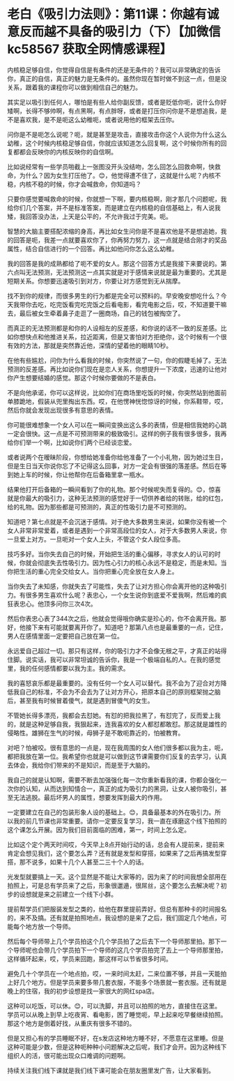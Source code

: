 # 老白《吸引力法则》：第11课：你越有诚意反而越不具备的吸引力（下）【加微信 kc58567 获取全网情感课程】

内核稳足够自信，你觉得自信是有条件的还是无条件的？我可以非常确定的告诉你，真正的自信，真正的魅力是无条件的。虽然你现在暂时做不到这一点，但是没关系，跟着我的课程你可以做到相信自己的魅力。

其实足以吸引到任何人，哪怕是有些人给你副反馈，或者是贬低你呃，说什么你好矮啊，长得不够帅啊，有点黑啊，有点胖呀，或者是打压你问你是不是想追我，是不是喜欢我，是不是呃这么幼稚呃，或者说用他的框架去压你。

问你是不是呃怎么说呢？呃，就是甚至是攻击，直接攻击你这个人说你为什么这么幼稚，这个时候内核稳足够自信，你就应该知道怎么回复啊，这个时候你所有的回复都都会反映你的内核反映你的自信啊。

比如说经常有一些学员啪截上一张图没开头没结吻，怎么回怎么回救命啊，快救命，为什么？因为女生打压他了。😊，他觉得遭不住了，这就是什么呢？内核不稳，内核不稳的时候，你才会喊救命，你知道吗？

只要你感觉要喊救命的时候，你就想一下啊，要内核稳啊，刚才那几个问题呢，我给你们几个答案，并不是标准答案，而是建立在内核稳的自信基础上，有人说我矮，我回答没办法，上天是公平的，不允许我过于完美。呃。

智慧的大脑主要搭配浓缩的身高，再比如女生问你是不是喜欢他是不是想追她，我的回答是呃，我差一点就要喜欢你了，你再努力努力，这一点就是结合刚才的奖品属性，结合自信进行的一个回答。再比如他问你怎么这么幼稚。

我的回答是我的成熟都给了呃不爱的女人。那这个回答方式是我接下来要说的。第六点叫无法预测，无法预测这一点其实就是对于感情来说就是最为重要的。尤其是短期关系。你想要迅速吸引到对方，你要让对方感觉到无从揣摩。

找不到你的规律，而很多男生的行为都是完全可以预料的。早安晚安想吃什么？今天我带你去吃，吃完饭看完吃完饭之后看电影，看完电影之后，哎，不知道要干嘛去，最后被女生牵着鼻子走逛了一圈商场，自己的钱包被掏空了。

而真正的无法预测都是和你的人设相左的反差感，和你说的话不一致的反差感。比如你想快点和他推进关系，拉近距离，但是又害怕对方拒绝你，这个时候有一个很有效的方法，那就是突然靠近他，深情的望着他的眼睛10秒。

在他有些尴尬，问你为什么看我的时候，你突然说了一句，你的假睫毛掉了。无法预测的反差感。再比如说你们现在是恋人关系，你想提升一下浓度，迅速的让他对你产生想要结婚的感觉。那这个时候你要做的不是表白。

不是向他承诺，你可以这样说，比如你们在商场里吃饭的时候，你突然站到他面前单膝跪地，假装从兜里掏出东西。哎，在他愣神恍惚惊讶的时候，你系鞋带，哎，然后你就会发现出现很多有意思的表情。

你可能很难想象一个女人可以在一瞬间变换出这么多的表情，但是相信我她的心跳一定会很快。这一点是不可预测带来的极致吸引。这样的例子我有很多很多，我再给你们举一个啊，比如说你们两个已经谈恋爱。

或者说两个在暧昧阶段，你想给她准备你给他准备了一个小礼物，因为她过生日，但是生日当天你说你忘了不记得这么回事，对方一定会有很强的落差感。然后在等到她上车的时候，你让他帮你在后备箱里拿一瓶水。

结果他打开后备箱的一瞬间看到了你的礼物。那个时候呢失而复得的。😊，惊喜就是你最大的吸引力，这种无法预测的感觉好于一切供养者给的转账，给的红包，给的礼物。因为那些都是可预测的，真正的性吸引力是不可预测的。

知道吧？第七点就是不会沉迷于感情。对于绝大多数男生来说，如果你没有被一个女人非常非常爱着，或者是遇到一个非常高段位的女人，对于大多数男人来说，你一旦爱上对方。一旦呃对一个女人上头，不管这个女人段位多高。

技巧多好。当你失去自己的时候，开始把生活的重心偏移，寻求女人的认可的时候，你就会彻底失去性吸引力。因为性心引力的核心永远不是稳定，而是未知。当你把生活的重心完全交给女人。当你把重心完全放在女人身上。

当你失去了未知感，你就失去了可能性，失去了让对方担心你会离开他的这种吸引力。有很多男生喜欢什么呢？表忠心，一个女生说你到底爱不爱我啊，然后难的疯狂表忠心。他顶多问你三次4次。

然后你表忠心表了344次之后，他就会觉得哦你确实是珍心的，你不会离开我。那好，他接下来有可能就要离开你了。知道吧？那第八点也是最重要的一点，记住，男人在感情里面一定要把自己放在第一位。

永远爱自己超过一切。那只有这样，你的吸引力才不会像无根之平，才真正的站得住脚。说实话，我可以非常坦诚的告诉你，我是一个极端自私的人。在我的感觉里，我的任何感情都要以我为主。我的需求。

我的喜怒哀乐都是最重要的。没有任何一个女人可以替代。我不会为了迎合对方降低我自己的标准，不会为不会去为了让对方开心，把原本自己的原则框架抛之脑后，甚至我有时候冒着傻气，就是遇到冒傻气的女生。

不管她长得多漂亮，我都会去怼她。有怼的把我拉黑了，有怼完了，反而爱上我的，就是这种足够自我，我狠起来，连我喜欢的女人都怼都敢怼。那这就是雄性的侵略性。雄狮在生气的时候，母狮子是不敢呃靠近的，怕被教育。

对吧？怕被咬。很有意思的一点是，现在我周围的女人他们很多都以我为主，呃，都把我放在第一位。我希望你也就是可以做到这节课需要你们反复的去学习，认真去体会，我给你们带来的不是知识，而是至于大脑的。

我自己的就是认知啊，需要不断去加强强化每一次你重新看我的课，你都会强化一次你的认知，从而达到知情合一，真正的成为吸引力的黑洞，让女人被你吸引，甚至无法逃脱。最后坏男人的属性，想要发挥到最大的作用。

一定要建立在自己的包装形象人设的基础上。😊，具备最基本的外在吸引力。所以我的前几节课也非常重要。请你一定要反复学习，我一直在琢磨这个线下拍照的这个课怎么开展。因为我们目前面临的困难，第一，时间上怎么定。

比如这个定个两天时间哎，今天早上8点开始行动的话，总会有人提前来，提前来肯定会想见我们，这个要怎么弄？还有就是发型和穿搭，如果来了之后再搞发型穿搭，那不说多，如果十几个人甚至二三十个人的话。

光发型就要搞上一天。这个显然是不能让大家等的，因为来了的时间我想全部用在拍照上，可是总有学员来了之后，形象很邋遢，很屌丝，这个要怎么去解决呢？初步的设想就是来之前建立一个线下小群。

提前帮学员们把服装发型之类的，给他在群里提前弄好。但总有那种卡的时间报名的，来不及搞。还有就是拍照地点，我设想的是来了之后，我们固定几个地点，可能每个地方放一个导师。

然后每个导师带上几个学员拍这个几个学员拍了之后去下一个导师那里拍。那下一个导师呢也会带几个学员拍下一个导师的这几个学员拍完了去上一个导师那里拍，这样循环起来，哎，学员来回跑，那这样可以节省很多时间。

避免几十个学员在一个地点拍，哎，一来时间太赶，二来位置不够，并且一天能拍上好几个地方。但是学员来要多带几套衣服，不能多个场景就一套衣服。还有就是晚上的住宿，我的初步设想是找一家很大的网红spa店。

这种可以吃饭，可以休。😊，可以洗脚，并且可以拍照的地方，直接住在这里。学员可以从晚上到早上吃夜宵、看电影，困了睡觉呃，早上起来吃早餐继续拍照。那这个地方是倒着好找，从重庆有很多不错的。

但是又担心有的学员睡眠不好，在s发店这种地方睡不好，不愿意在这里睡。但是这种可能是少数，但是这种呃种种小问题解决之后呢，我们才会开。因为这种线下组织人的活，很可能出现众口难调的问题啊。

持续关注我们线下课就是我们线下课可能会在朋友圈里发广告，让大家看到。
